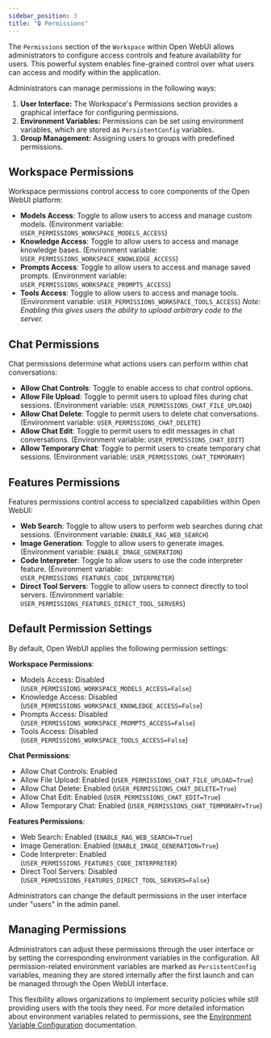 ```yaml
---
sidebar_position: 3
title: "🔒 Permissions"
---
```


The `Permissions` section of the `Workspace` within Open WebUI allows administrators to configure access controls and feature availability for users. This powerful system enables fine-grained control over what users can access and modify within the application.

Administrators can manage permissions in the following ways:

1. **User Interface:** The Workspace's Permissions section provides a graphical interface for configuring permissions.
2. **Environment Variables:** Permissions can be set using environment variables, which are stored as `PersistentConfig` variables.
3. **Group Management:** Assigning users to groups with predefined permissions.

## Workspace Permissions

Workspace permissions control access to core components of the Open WebUI platform:

* **Models Access**: Toggle to allow users to access and manage custom models. (Environment variable: `USER_PERMISSIONS_WORKSPACE_MODELS_ACCESS`)
* **Knowledge Access**: Toggle to allow users to access and manage knowledge bases. (Environment variable: `USER_PERMISSIONS_WORKSPACE_KNOWLEDGE_ACCESS`)
* **Prompts Access**: Toggle to allow users to access and manage saved prompts. (Environment variable: `USER_PERMISSIONS_WORKSPACE_PROMPTS_ACCESS`)
* **Tools Access**: Toggle to allow users to access and manage tools. (Environment variable: `USER_PERMISSIONS_WORKSPACE_TOOLS_ACCESS`) *Note: Enabling this gives users the ability to upload arbitrary code to the server.*

## Chat Permissions

Chat permissions determine what actions users can perform within chat conversations:

* **Allow Chat Controls**: Toggle to enable access to chat control options.
* **Allow File Upload**: Toggle to permit users to upload files during chat sessions. (Environment variable: `USER_PERMISSIONS_CHAT_FILE_UPLOAD`)
* **Allow Chat Delete**: Toggle to permit users to delete chat conversations. (Environment variable: `USER_PERMISSIONS_CHAT_DELETE`)
* **Allow Chat Edit**: Toggle to permit users to edit messages in chat conversations. (Environment variable: `USER_PERMISSIONS_CHAT_EDIT`)
* **Allow Temporary Chat**: Toggle to permit users to create temporary chat sessions. (Environment variable: `USER_PERMISSIONS_CHAT_TEMPORARY`)

## Features Permissions

Features permissions control access to specialized capabilities within Open WebUI:

* **Web Search**: Toggle to allow users to perform web searches during chat sessions. (Environment variable: `ENABLE_RAG_WEB_SEARCH`)
* **Image Generation**: Toggle to allow users to generate images. (Environment variable: `ENABLE_IMAGE_GENERATION`)
* **Code Interpreter**: Toggle to allow users to use the code interpreter feature. (Environment variable: `USER_PERMISSIONS_FEATURES_CODE_INTERPRETER`)
* **Direct Tool Servers**: Toggle to allow users to connect directly to tool servers. (Environment variable: `USER_PERMISSIONS_FEATURES_DIRECT_TOOL_SERVERS`)

## Default Permission Settings

By default, Open WebUI applies the following permission settings:

**Workspace Permissions**:

* Models Access: Disabled (`USER_PERMISSIONS_WORKSPACE_MODELS_ACCESS=False`)
* Knowledge Access: Disabled (`USER_PERMISSIONS_WORKSPACE_KNOWLEDGE_ACCESS=False`)
* Prompts Access: Disabled (`USER_PERMISSIONS_WORKSPACE_PROMPTS_ACCESS=False`)
* Tools Access: Disabled (`USER_PERMISSIONS_WORKSPACE_TOOLS_ACCESS=False`)

**Chat Permissions**:

* Allow Chat Controls: Enabled
* Allow File Upload: Enabled (`USER_PERMISSIONS_CHAT_FILE_UPLOAD=True`)
* Allow Chat Delete: Enabled (`USER_PERMISSIONS_CHAT_DELETE=True`)
* Allow Chat Edit: Enabled (`USER_PERMISSIONS_CHAT_EDIT=True`)
* Allow Temporary Chat: Enabled (`USER_PERMISSIONS_CHAT_TEMPORARY=True`)

**Features Permissions**:

* Web Search: Enabled (`ENABLE_RAG_WEB_SEARCH=True`)
* Image Generation: Enabled (`ENABLE_IMAGE_GENERATION=True`)
* Code Interpreter: Enabled (`USER_PERMISSIONS_FEATURES_CODE_INTERPRETER`)
* Direct Tool Servers: Disabled (`USER_PERMISSIONS_FEATURES_DIRECT_TOOL_SERVERS=False`)

Administrators can change the default permissions in the user interface under "users" in the admin panel.

## Managing Permissions

Administrators can adjust these permissions through the user interface or by setting the corresponding environment variables in the configuration. All permission-related environment variables are marked as `PersistentConfig` variables, meaning they are stored internally after the first launch and can be managed through the Open WebUI interface.

This flexibility allows organizations to implement security policies while still providing users with the tools they need. For more detailed information about environment variables related to permissions, see the [Environment Variable Configuration](https://docs.openwebui.com/getting-started/env-configuration#workspace-permissions) documentation.
